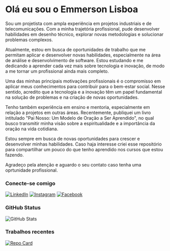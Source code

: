 
# Olá eu sou o Emmerson Lisboa

Sou um projetista com ampla experiência em projetos industriais e de telecomunicações. Com a minha trajetória profissional, pude desenvolver habilidades em desenho técnico, explorar novas metodologias e solucionar problemas complexos.

Atualmente, estou em busca de oportunidades de trabalho que me permitam aplicar e desenvolver novas habilidades, especialmente na área de análise e desenvolvimento de software. Estou estudando e me dedicando a aprender cada vez mais sobre tecnologia e inovação, de modo a me tornar um profissional ainda mais completo.

Uma das minhas principais motivações profissionais é o compromisso em aplicar meus conhecimentos para contribuir para o bem-estar social. Nesse sentido, acredito que a tecnologia e a inovação têm um papel fundamental na solução de problemas e na criação de novas oportunidades.

Tenho também experiência em ensino e mentoria, especialmente em relação a projetos em outras áreas. Recentemente, publiquei um livro intitulado "Pai Nosso: Um Modelo de Oração a Ser Aprendido", no qual busco transmitir minha visão sobre a espiritualidade e a importância da oração na vida cotidiana.

Estou sempre em busca de novas oportunidades para crescer e desenvolver minhas habilidades. Caso haja interesse criei esse repositório para compartilhar um pouco do que tenho aprendido nos cursos que estou fazendo.

Agradeço pela atenção e aguardo o seu contato caso tenha uma oprtunidade profissional.

### Conecte-se comigo

[![LinkedIn](https://img.shields.io/badge/LinkedIn-000?style=for-the-badge&logo=linkedin&logoColor=0E76A8)](https://www.linkedin.com/in/emmersonlisboa/) 
[![Instagram](https://img.shields.io/badge/Instagram-000?style=for-the-badge&logo=instagram)](https://www.instagram.com/oficinados3/)
[![Facebook](https://img.shields.io/badge/Facebook-000?style=for-the-badge&logo=facebook)](https://web.facebook.com/oficinados3?_rdc=1&_rdr)

### GitHub Status
![GitHub Stats](https://github-readme-stats.vercel.app/api?username=Emmersondev&theme=transparent&bg_color=000&border_color=30A3DC&show_icons=true&icon_color=30A3DC&title_color=E94D5F&text_color=FFF)

### Trabalhos recentes
[![Repo Card](https://github-readme-stats.vercel.app/api/pin/?username=Emmersondev&repo=dio-lab-open-source&bg_color=000&border_color=30A3DC&show_icons=true&icon_color=30A3DC&title_color=E94D5F&text_color=FFF)](https://github.com/Emmersondev/dio-lab-open-source)
